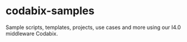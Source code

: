 # codabix-samples
Sample scripts, templates, projects, use cases and more using our I4.0 middleware Codabix.
